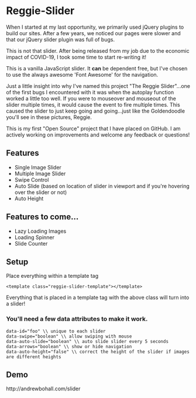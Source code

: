 # Reggie-Slider
<p>When I started at my last opportunity, we primarily used jQuery plugins to build our sites. After a few years, we noticed our pages were slower and that our jQuery slider plugin was full of bugs.</p>
<p>This is not that slider. After being released from my job due to the economic impact of COVID-19, I took some time to start re-writing it!</p>
<p>This is a vanilla JavaScript slider. It <strong>can</strong> be dependent free, but I've chosen to use the always awesome 'Font Awesome' for the navigation.</p>
<p>Just a little insight into why I've named this project "The Reggie Slider"...one of the first bugs I encountered with it was when the autoplay function worked a little too well. If you were to mouseover and mouseout of the slider multiple times, it would cause the event to fire multiple times. This caused the slider to just keep going and going...just like the Goldendoodle you'll see in these pictures, Reggie.</p>
<p>This is my first "Open Source" project that I have placed on GitHub. I am actively working on improvements and welcome any feedback or questions!</p>

<h2>Features</h2>
<ul>
  <li>Single Image Slider</li>
  <li>Multiple Image Slider</li>
  <li>Swipe Control</li>
  <li>Auto Slide (based on location of slider in viewport and if you're hovering over the slider or not)</li>
  <li>Auto Height</li>
</ul>

<h2>Features to come...</h2>
<ul>
  <li>Lazy Loading Images</li>
  <li>Loading Spinner</li>
  <li>Slide Counter</li>
</ul>

<h2>Setup</h2>
<p>Place everything within a template tag</p>

```
<template class="reggie-slider-template"></template>
```  

  <p>Everything that is placed in a template tag with the above class will turn into a slider!</p>
  
  <h3>You'll need a few data attributes to make it work.</h3>
  
```
data-id="foo" \\ unique to each slider 
data-swipe="boolean" \\ allow swiping with mouse
data-auto-slide="boolean" \\ auto slide slider every 5 seconds 
data-arrows="boolean" \\ show or hide navigation 
data-auto-height="false" \\ correct the height of the slider if images are different heights
```
  
<h2>Demo</h2>
http://andrewbohall.com/slider

